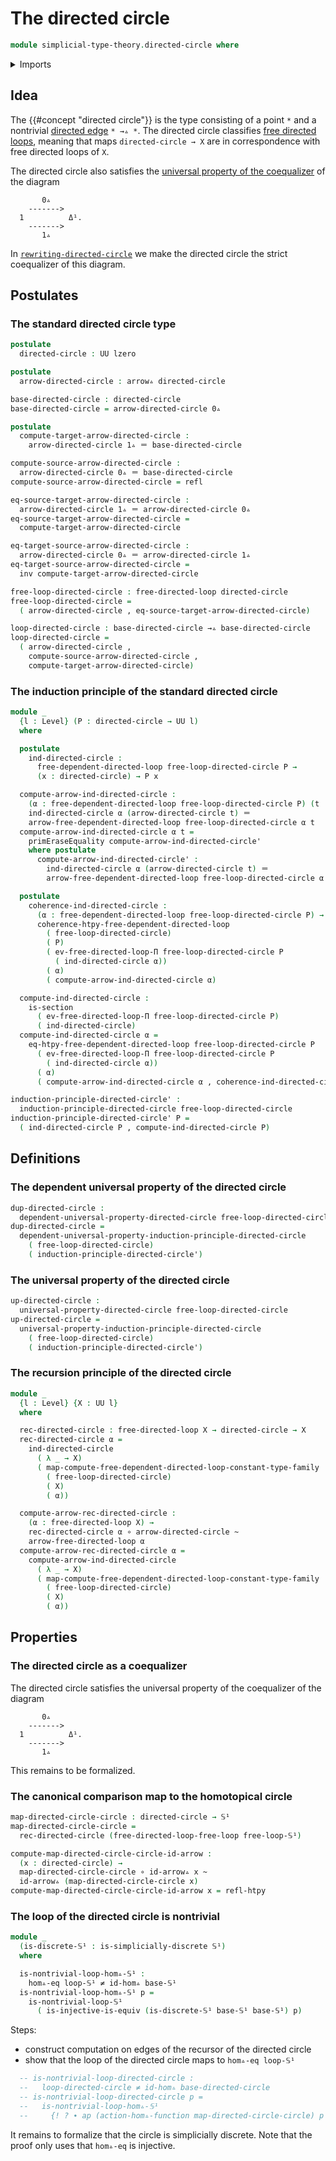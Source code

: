 # The directed circle

```agda
module simplicial-type-theory.directed-circle where
```

<details><summary>Imports</summary>

```agda
open import elementary-number-theory.natural-numbers

open import foundation.action-on-identifications-dependent-functions
open import foundation.action-on-identifications-functions
open import foundation.booleans
open import foundation.cartesian-product-types
open import foundation.conjunction
open import foundation.coproduct-types
open import foundation.dependent-pair-types
open import foundation.disjunction
open import foundation.empty-types
open import foundation.equality-dependent-pair-types
open import foundation.equivalences
open import foundation.function-extensionality
open import foundation.function-types
open import foundation.functoriality-dependent-pair-types
open import foundation.homotopies
open import foundation.identity-types
open import foundation.injective-maps
open import foundation.negated-equality
open import foundation.propositions
open import foundation.retractions
open import foundation.sections
open import foundation.sets
open import foundation.subtypes
open import foundation.type-arithmetic-dependent-pair-types
open import foundation.unit-type
open import foundation.universe-levels

open import reflection.erasing-equality

open import simplicial-type-theory.action-on-directed-edges-functions
open import simplicial-type-theory.arrows
open import simplicial-type-theory.directed-edges
open import simplicial-type-theory.directed-interval-type I
open import simplicial-type-theory.free-directed-loops
open import simplicial-type-theory.inequality-directed-interval-type I
open import simplicial-type-theory.simplicially-discrete-types
open import simplicial-type-theory.universal-property-directed-circle

open import synthetic-homotopy-theory.circle
```

</details>

## Idea

The {{#concept "directed circle"}} is the type consisting of a point `*` and a
nontrivial [directed edge](simplicial-type-theory.directed-edges.md) `* →▵ *`.
The directed circle classifies
[free directed loops](simplicial-type-theory.free-directed-loops.md), meaning
that maps `directed-circle → X` are in correspondence with free directed loops
of `X`.

The directed circle also satisfies the
[universal property of the coequalizer](synthetic-homotopy-theory.universal-property-coequalizers.md)
of the diagram

```text
       0▵
    ------->
  1          Δ¹.
    ------->
       1▵
```

In
[`rewriting-directed-circle`](simplicial-type-theory.rewriting-directed-circle.md)
we make the directed circle the strict coequalizer of this diagram.

## Postulates

### The standard directed circle type

```agda
postulate
  directed-circle : UU lzero

postulate
  arrow-directed-circle : arrow▵ directed-circle

base-directed-circle : directed-circle
base-directed-circle = arrow-directed-circle 0▵

postulate
  compute-target-arrow-directed-circle :
    arrow-directed-circle 1▵ ＝ base-directed-circle

compute-source-arrow-directed-circle :
  arrow-directed-circle 0▵ ＝ base-directed-circle
compute-source-arrow-directed-circle = refl

eq-source-target-arrow-directed-circle :
  arrow-directed-circle 1▵ ＝ arrow-directed-circle 0▵
eq-source-target-arrow-directed-circle =
  compute-target-arrow-directed-circle

eq-target-source-arrow-directed-circle :
  arrow-directed-circle 0▵ ＝ arrow-directed-circle 1▵
eq-target-source-arrow-directed-circle =
  inv compute-target-arrow-directed-circle

free-loop-directed-circle : free-directed-loop directed-circle
free-loop-directed-circle =
  ( arrow-directed-circle , eq-source-target-arrow-directed-circle)

loop-directed-circle : base-directed-circle →▵ base-directed-circle
loop-directed-circle =
  ( arrow-directed-circle ,
    compute-source-arrow-directed-circle ,
    compute-target-arrow-directed-circle)
```

### The induction principle of the standard directed circle

```agda
module _
  {l : Level} (P : directed-circle → UU l)
  where

  postulate
    ind-directed-circle :
      free-dependent-directed-loop free-loop-directed-circle P →
      (x : directed-circle) → P x

  compute-arrow-ind-directed-circle :
    (α : free-dependent-directed-loop free-loop-directed-circle P) (t : Δ¹) →
    ind-directed-circle α (arrow-directed-circle t) ＝
    arrow-free-dependent-directed-loop free-loop-directed-circle α t
  compute-arrow-ind-directed-circle α t =
    primEraseEquality compute-arrow-ind-directed-circle'
    where postulate
      compute-arrow-ind-directed-circle' :
        ind-directed-circle α (arrow-directed-circle t) ＝
        arrow-free-dependent-directed-loop free-loop-directed-circle α t

  postulate
    coherence-ind-directed-circle :
      (α : free-dependent-directed-loop free-loop-directed-circle P) →
      coherence-htpy-free-dependent-directed-loop
        ( free-loop-directed-circle)
        ( P)
        ( ev-free-directed-loop-Π free-loop-directed-circle P
          ( ind-directed-circle α))
        ( α)
        ( compute-arrow-ind-directed-circle α)

  compute-ind-directed-circle :
    is-section
      ( ev-free-directed-loop-Π free-loop-directed-circle P)
      ( ind-directed-circle)
  compute-ind-directed-circle α =
    eq-htpy-free-dependent-directed-loop free-loop-directed-circle P
      ( ev-free-directed-loop-Π free-loop-directed-circle P
        ( ind-directed-circle α))
      ( α)
      ( compute-arrow-ind-directed-circle α , coherence-ind-directed-circle α)

induction-principle-directed-circle' :
  induction-principle-directed-circle free-loop-directed-circle
induction-principle-directed-circle' P =
  ( ind-directed-circle P , compute-ind-directed-circle P)
```

## Definitions

### The dependent universal property of the directed circle

```agda
dup-directed-circle :
  dependent-universal-property-directed-circle free-loop-directed-circle
dup-directed-circle =
  dependent-universal-property-induction-principle-directed-circle
    ( free-loop-directed-circle)
    ( induction-principle-directed-circle')
```

### The universal property of the directed circle

```agda
up-directed-circle :
  universal-property-directed-circle free-loop-directed-circle
up-directed-circle =
  universal-property-induction-principle-directed-circle
    ( free-loop-directed-circle)
    ( induction-principle-directed-circle')
```

### The recursion principle of the directed circle

```agda
module _
  {l : Level} {X : UU l}
  where

  rec-directed-circle : free-directed-loop X → directed-circle → X
  rec-directed-circle α =
    ind-directed-circle
      ( λ _ → X)
      ( map-compute-free-dependent-directed-loop-constant-type-family
        ( free-loop-directed-circle)
        ( X)
        ( α))

  compute-arrow-rec-directed-circle :
    (α : free-directed-loop X) →
    rec-directed-circle α ∘ arrow-directed-circle ~
    arrow-free-directed-loop α
  compute-arrow-rec-directed-circle α =
    compute-arrow-ind-directed-circle
      ( λ _ → X)
      ( map-compute-free-dependent-directed-loop-constant-type-family
        ( free-loop-directed-circle)
        ( X)
        ( α))
```

## Properties

### The directed circle as a coequalizer

The directed circle satisfies the universal property of the coequalizer of the
diagram

```text
       0▵
    ------->
  1          Δ¹.
    ------->
       1▵
```

This remains to be formalized.

### The canonical comparison map to the homotopical circle

```agda
map-directed-circle-circle : directed-circle → 𝕊¹
map-directed-circle-circle =
  rec-directed-circle (free-directed-loop-free-loop free-loop-𝕊¹)

compute-map-directed-circle-circle-id-arrow :
  (x : directed-circle) →
  map-directed-circle-circle ∘ id-arrow▵ x ~
  id-arrow▵ (map-directed-circle-circle x)
compute-map-directed-circle-circle-id-arrow x = refl-htpy
```

### The loop of the directed circle is nontrivial

```agda
module _
  (is-discrete-𝕊¹ : is-simplicially-discrete 𝕊¹)
  where

  is-nontrivial-loop-hom▵-𝕊¹ :
    hom▵-eq loop-𝕊¹ ≠ id-hom▵ base-𝕊¹
  is-nontrivial-loop-hom▵-𝕊¹ p =
    is-nontrivial-loop-𝕊¹
      ( is-injective-is-equiv (is-discrete-𝕊¹ base-𝕊¹ base-𝕊¹) p)
```

Steps:

- construct computation on edges of the recursor of the directed circle
- show that the loop of the directed circle maps to `hom▵-eq loop-𝕊¹`

```agda
  -- is-nontrivial-loop-directed-circle :
  --   loop-directed-circle ≠ id-hom▵ base-directed-circle
  -- is-nontrivial-loop-directed-circle p =
  --   is-nontrivial-loop-hom▵-𝕊¹
  --     {! ? ∙ ap (action-hom▵-function map-directed-circle-circle) p ∙ ? !}
```

It remains to formalize that the circle is simplicially discrete. Note that the
proof only uses that `hom▵-eq` is injective.
